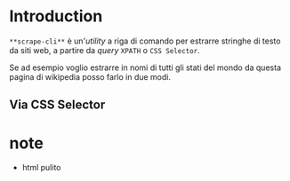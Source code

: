 # Introduction

`**scrape-cli**` è un'*utility* a riga di comando per estrarre stringhe di testo da siti web, a partire da *query* `XPATH` o `CSS Selector`.

Se ad esempio voglio estrarre in nomi di tutti gli stati del mondo da questa pagina di wikipedia posso farlo in due modi.

## Via CSS Selector



# note

- html pulito
